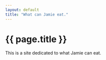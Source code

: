 ```yaml
---
layout: default
title: "What can Jamie eat."
---
```


# {{ page.title }}

This is a site dedicated to what Jamie can eat.
